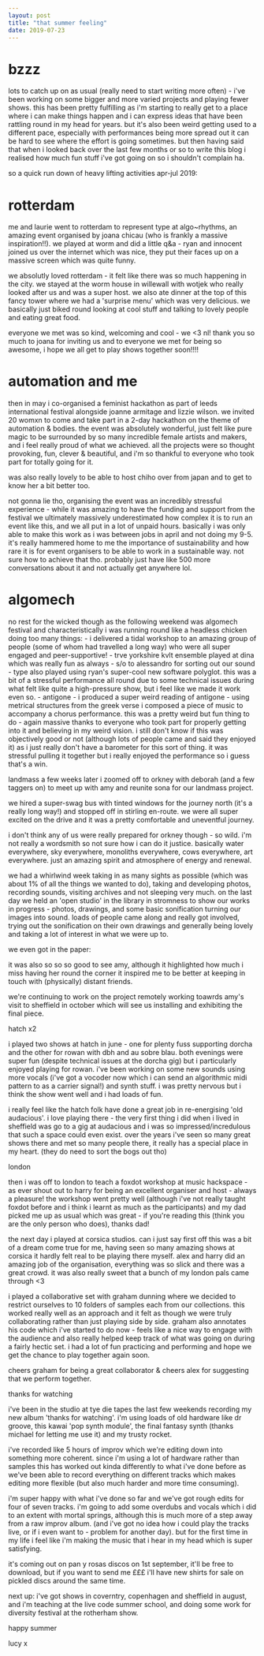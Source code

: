 ```yaml
---
layout: post
title: "that summer feeling"
date: 2019-07-23
---
```


# bzzz

lots to catch up on as usual (really need to start writing more often) - i've been working on some bigger and more varied projects and playing fewer shows. this has been pretty fulfilling as i'm starting to really get to a place where i can make things happen and i can express ideas that have been rattling round in my head for years. but it's also been weird getting used to a different pace, especially with performances being more spread out it can be hard to see where the effort is going sometimes. but then having said that when i looked back over the last few months or so to write this blog i realised how much fun stuff i've got going on so i shouldn't complain ha.

so a quick run down of heavy lifting activities apr-jul 2019:

# rotterdam

me and laurie went to rotterdam to represent type at algo~rhythms, an amazing event organised by joana chicau (who is frankly a massive inspiration!!). we played at worm and did a little q&a - ryan and innocent joined us over the internet which was nice, they put their faces up on a massive screen which was quite funny.

we absolutly loved rotterdam - it felt like there was so much happening in the city. we stayed at the worm house in willewall with wotjek who really looked after us and was a super host. we also ate dinner at the top of this fancy tower where we had a 'surprise menu' which was very delicious. we basically just biked round looking at cool stuff and talking to lovely people and eating great food.

everyone we met was so kind, welcoming and cool - we <3 nl! thank you so much to joana for inviting us and to everyone we met for being so awesome, i hope we all get to play shows together soon!!!!

# automation and me

then in may i co-organised a feminist hackathon as part of leeds international festival alongside joanne armitage and lizzie wilson.  we invited 20 womxn to come and take part in a 2-day hackathon on the theme of automation & bodies.  the event was absolutely wonderful, just felt like pure magic to be surrounded by so many incredible female artists and makers, and i feel really proud of what we achieved.  all the projects were so thought provoking, fun, clever & beautiful, and i'm so thankful to everyone who took part for totally going for it.

was also really lovely to be able to host chiho over from japan and to get to know her a bit better too.

not gonna lie tho, organising the event was an incredibly stressful experience - while it was amazing to have the funding and support from the festival we ultimately massively underestimated how complex it is to run an event like this, and we all put in a lot of unpaid hours. basically i was only able to make this work as i was between jobs in april and not doing my 9-5. it's really hammered home to me the importance of sustainability and how rare it is for event organisers to be able to work in a sustainable way.  not sure how to achieve that tho. probably just have like 500 more conversations about it and not actually get anywhere lol.

# algomech

no rest for the wicked though as the following weekend was algomech festival and characteristically i was running round like a headless chicken doing too many things:
	- i delivered a tidal workshop to an amazing group of people (some of whom had travelled a long way) who were all super engaged and peer-supportive!
	- trve yorkshire kvlt ensemble played at dina which was really fun as always - s/o to alessandro for sorting out our sound
	- type also played using ryan's super-cool new software polyglot.  this was a bit of a stressful performance all round due to some technical issues during what felt like quite a high-pressure show, but i feel like we made it work even so.
	- antigone - i produced a super weird reading of antigone - using metrical structures from the greek verse i composed a piece of music to accompany a chorus performance.  this was a pretty weird but fun thing to do - again massive thanks to everyone who took part for properly getting into it and believing in my weird vision.  i still don't know if this was objectively good or not (although lots of people came and said they enjoyed it) as i just really don't have a barometer for this sort of thing.  it was stressful pulling it together but i really enjoyed the performance so i guess that's a win.

landmass
 a few weeks later i zoomed off to orkney with deborah (and a few taggers on) to meet up with amy and reunite sona for our landmass project.

we hired a super-swag bus with tinted windows for the journey north (it's a really long way!) and stopped off in stirling en-route.  we were all super excited on the drive and it was a pretty comfortable and uneventful journey.

i don't think any of us were really prepared for orkney though - so wild. i'm not really a wordsmith so not sure how i can do it justice.  basically water everywhere, sky everywhere, monoliths everywhere, cows everywhere, art everywhere. just an amazing spirit and atmosphere of energy and renewal.

we had a whirlwind week taking in as many sights as possible (which was about 1% of all the things we wanted to do), taking and developing photos, recording sounds, visiting archives and not sleeping very much.  on the last day we held an 'open studio' in the library in stromness to show our works in progress - photos, drawings, and some basic sonification turning our images into sound.  loads of people came along and really got involved, trying out the sonification on their own drawings and generally being lovely and taking a lot of interest in what we were up to.

we even got in the paper:



it was also so so so good to see amy, although it highlighted how much i miss having her round the corner it inspired me to be better at keeping in touch with (physically) distant friends.

we're continuing to work on the project remotely working toawrds amy's visit to sheffield in october which will see us installing and exhibiting the final piece.

hatch x2

i played two shows at hatch in june - one for plenty fuss supporting dorcha and the other for rowan with dbh and au sobre blau.  both evenings were super fun (despite technical issues at the dorcha gig) but i particularly enjoyed playing for rowan.  i've been working on some new sounds using more vocals (i've got a vocoder now which i can send an algorithmic midi pattern to as a carrier signal!) and synth stuff.  i was pretty nervous but i think the show went well and i had loads of fun.

i really feel like the hatch folk have done a great job in re-energising 'old audacious'. i love playing there - the very first thing i did when i lived in sheffield was go to a gig at audacious and i was so impressed/incredulous that such a space could even exist.  over the years i've seen so many great shows there and met so many people there, it really has a special place in my heart. (they do need to sort the bogs out tho)

london

then i was off to london to teach a foxdot workshop at music hackspace - as ever shout out to harry for being an excellent organiser and host - always a pleasure! the workshop went pretty well (although i've not really taught foxdot before and i think i learnt as much as the participants) and my dad picked me up as usual which was great - if you're reading this (think you are the only person who does), thanks dad!


the next day i played at corsica studios.  can i just say first off this was a bit of a dream come true for me, having seen so many amazing shows at corsica it hardly felt real to be playing there myself.  alex and harry did an amazing job of the organisation, everything was so slick and there was a great crowd. it was also really sweet that a bunch of my london pals came through <3

i played a collaborative set with graham dunning where we decided to restrict ourselves to 10 folders of samples each from our collections.  this worked really well as an approach and it felt as though we were truly collaborating rather than just playing side by side.  graham also annotates his code which i've started to do now - feels like a nice way to engage with the audience and also really helped keep track of what was going on during a fairly hectic set. i had a lot of fun practicing and performing and hope we get the chance to play together again soon.

cheers graham for being a great collaborator & cheers alex for suggesting that we perform together.


thanks for watching

i've been in the studio at tye die tapes the last few weekends recording my new album 'thanks for watching'.  i'm using loads of old hardware like dr groove, this kawai 'pop synth module', the final fantasy synth (thanks michael for letting me use it) and my trusty rocket.  

i've recorded like 5 hours of improv which we're editing down into something more coherent. since i'm using a lot of hardware rather than samples this has worked out kinda differently to what i've done before as we've been able to record everything on different tracks which makes editing more flexible (but also much harder and more time consuming).

i'm super happy with what i've done so far and we've got rough edits for four of seven tracks.  i'm going to add some overdubs and vocals which i did to an extent with mortal springs, although this is much more of a step away from a raw improv album. (and i've got no idea how i could play the tracks live, or if i even want to - problem for another day). but for the first time in my life i feel like i'm making the music that i hear in my head which is super satisfying.

it's coming out on pan y rosas discos on 1st september, it'll be free to download, but if you want to send me £££ i'll have new shirts for sale on pickled discs around the same time.


next up:
i've got shows in coverntry, copenhagen and sheffield in august, and i'm teaching at the live code summer school, and doing some work for diversity festival at the rotherham show.

happy summer

lucy x

